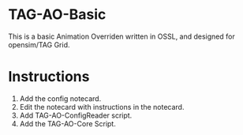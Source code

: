 # TAG-AO-Basic
This is a basic Animation Overriden written in OSSL, and designed for opensim/TAG Grid.

# Instructions
1. Add the config notecard.
2. Edit the notecard with instructions in the notecard.
3. Add TAG-AO-ConfigReader script.
4. Add the TAG-AO-Core Script.
